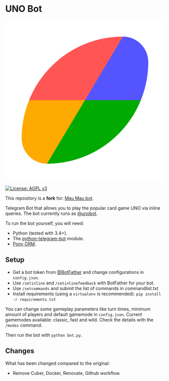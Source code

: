 # UNO Bot

![](./logo.png)

[![License: AGPL v3](https://img.shields.io/badge/License-AGPL%20v3-blue.svg)](./LICENSE)

This repository is a **fork** for: [Mau Mau bot](https://github.com/jh0ker/mau_mau_bot).

Telegram Bot that allows you to play the popular card game UNO via inline queries.
The bot currently runs as [@unobot](https://t.me/mili_maubot).

To run the bot yourself, you will need:
- Python (tested with 3.4+).
- The [python-telegram-bot](https://github.com/python-telegram-bot/python-telegram-bot) module.
- [Pony ORM](https://ponyorm.com/).

## Setup
- Get a bot token from [@BotFather](http://telegram.me/BotFather) and change configurations in `config.json`.
- Use `/setinline` and `/setinlinefeedback` with BotFather for your bot.
- Use `/setcommands` and submit the list of commands in commandlist.txt
- Install requirements (using a `virtualenv` is recommended): `pip install -r requirements.txt`

You can change some gameplay parameters like turn times, minimum amount of players and default gamemode in `config.json`.
Current gamemodes available: classic, fast and wild. Check the details with the `/modes` command.

Then run the bot with `python bot.py`.

## Changes
What has been changed compared to the original:

- Remove Cuber, Docker, Renovate, Github workflow.
